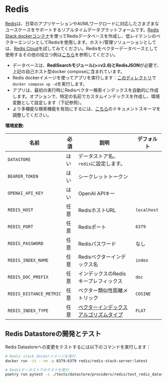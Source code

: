 # Redis

[Redis](https://redis.com/solutions/use-cases/vector-database/)は、日常のアプリケーションやAI/MLワークロードに対応したさまざまなユースケースをサポートするリアルタイムデータプラットフォームです。[Redis Stack dockerコンテナ](/examples/docker/redis/docker-compose.yml)を使ってRedisデータベースを作成し、低レイテンシのベクターエンジンとしてRedisを使用します。ホスト/管理ソリューションとしては、[Redis Cloud](https://app.redislabs.com/#/)を試してみてください。Redisをベクターデータベースとして使用するその他の役立つ例は[こちら](https://github.com/RedisVentures/redis-ai-resources)を参照してください。

- データベースは、**RediSearchモジュール(>=v2.6)とRedisJSON**が必要で、上記の自己ホスト型docker composeに含まれています。
- Redis dockerイメージを使ってアプリを実行します：[このディレクトリ](/examples/docker/redis/)で`docker compose up -d`を実行します。
- アプリは、最初の実行時にRedisベクター検索インデックスを自動的に作成します。オプションで、特定の名前でカスタムインデックスを作成し、環境変数として設定します（下記参照）。
- より多機能な検索機能を有効にするには、[こちら](/datastore/providers/redis_datastore.py)のドキュメントスキーマを調整してください。

**環境変数:**

| 名前                      | 必須 | 説明                                                                                                             | デフォルト       |
|-------------------------|----|----------------------------------------------------------------------------------------------------------------|-------------|
| `DATASTORE`             | はい | データストア名。`redis`に設定します。                                                                                         |             |
| `BEARER_TOKEN`          | はい | シークレットトークン                                                                                                     |             |
| `OPENAI_API_KEY`        | はい | OpenAI APIキー                                                                                                   |             |
| `REDIS_HOST`            | 任意 | RedisホストURL                                                                                                    | `localhost` |
| `REDIS_PORT`            | 任意 | Redisポート                                                                                                       | `6379`      |
| `REDIS_PASSWORD`        | 任意 | Redisパスワード                                                                                                     | なし          |
| `REDIS_INDEX_NAME`      | 任意 | Redisベクターインデックス名                                                                                               | `index`     |
| `REDIS_DOC_PREFIX`      | 任意 | インデックスのRedisキープレフィックス                                                                                          | `doc`       |
| `REDIS_DISTANCE_METRIC` | 任意 | ベクター類似性距離メトリック                                                                                                 | `COSINE`    |
| `REDIS_INDEX_TYPE`      | 任意 | [ベクターインデックスアルゴリズムタイプ](https://redis.io/docs/stack/search/reference/vectors/#creation-attributes-per-algorithm) | `FLAT`      |


## Redis Datastoreの開発とテスト
Redis Datastoreへの変更をテストするには以下のコマンドを実行します：

```bash
# Redis stack dockerイメージを実行
docker run -it --rm -p 6379:6379 redis/redis-stack-server:latest
```
    
```bash
# Redisデータストアのテストを実行
poetry run pytest -s ./tests/datastore/providers/redis/test_redis_datastore.py
```